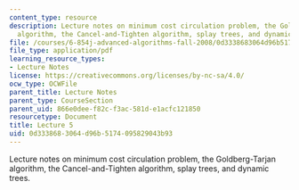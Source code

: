 ```yaml
---
content_type: resource
description: Lecture notes on minimum cost circulation problem, the Goldberg-Tarjan
  algorithm, the Cancel-and-Tighten algorithm, splay trees, and dynamic trees.
file: /courses/6-854j-advanced-algorithms-fall-2008/0d3338683064d96b5174095829043b93_lec5.pdf
file_type: application/pdf
learning_resource_types:
- Lecture Notes
license: https://creativecommons.org/licenses/by-nc-sa/4.0/
ocw_type: OCWFile
parent_title: Lecture Notes
parent_type: CourseSection
parent_uid: 866e0dee-f82c-f3ac-581d-e1acfc121850
resourcetype: Document
title: Lecture 5
uid: 0d333868-3064-d96b-5174-095829043b93
---
```

Lecture notes on minimum cost circulation problem, the Goldberg-Tarjan algorithm, the Cancel-and-Tighten algorithm, splay trees, and dynamic trees.